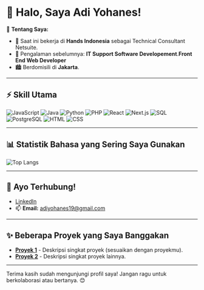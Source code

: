 # 👋 Halo, Saya Adi Yohanes!

🎯 **Tentang Saya:**
- 💼 Saat ini bekerja di **Hands Indonesia** sebagai Technical Consultant Netsuite.
- 🔧 Pengalaman sebelumnya: **IT Support Software Developement**.**Front End Web Developer**
- 🏙️ Berdomisili di **Jakarta**.

---

## ⚡ Skill Utama

<p align="left">
  <img src="https://img.shields.io/badge/Javascript-F7DF1E?style=for-the-badge&logo=javascript&logoColor=black" alt="JavaScript"/>
  <img src="https://img.shields.io/badge/Java-007396?style=for-the-badge&logo=java&logoColor=white" alt="Java"/>
  <img src="https://img.shields.io/badge/Python-3776AB?style=for-the-badge&logo=python&logoColor=white" alt="Python"/>
  <img src="https://img.shields.io/badge/PHP-777BB4?style=for-the-badge&logo=php&logoColor=white" alt="PHP"/>
  <img src="https://img.shields.io/badge/React-61DAFB?style=for-the-badge&logo=react&logoColor=black" alt="React"/>
  <img src="https://img.shields.io/badge/Next.js-000000?style=for-the-badge&logo=nextdotjs&logoColor=white" alt="Next.js"/>
  <img src="https://img.shields.io/badge/SQL-4479A1?style=for-the-badge&logo=mysql&logoColor=white" alt="SQL"/>
  <img src="https://img.shields.io/badge/PostgreSQL-336791?style=for-the-badge&logo=postgresql&logoColor=white" alt="PostgreSQL"/>
  <img src="https://img.shields.io/badge/HTML-E34F26?style=for-the-badge&logo=html5&logoColor=white" alt="HTML"/>
  <img src="https://img.shields.io/badge/CSS-1572B6?style=for-the-badge&logo=css3&logoColor=white" alt="CSS"/>
</p>

---

## 📊 Statistik Bahasa yang Sering Saya Gunakan

![Top Langs](https://github-readme-stats.vercel.app/api/top-langs/?username=AdiYohanes&layout=compact&theme=radical)

---

## 💬 Ayo Terhubung!
- [LinkedIn]([https://www.linkedin.com/in/adi-yohanes/](https://www.linkedin.com/in/yohanes-wicaksono-adi-807316165/)) 
- 📫 **Email:** adiyohanes19@gmail.com 

---

## ✨ Beberapa Proyek yang Saya Banggakan
- **[Proyek 1](#)** - Deskripsi singkat proyek (sesuaikan dengan proyekmu).
- **[Proyek 2](#)** - Deskripsi singkat proyek lainnya.

---

Terima kasih sudah mengunjungi profil saya! Jangan ragu untuk berkolaborasi atau bertanya. 😊
